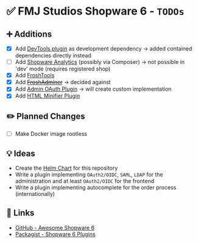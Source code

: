# ✅ FMJ Studios Shopware 6 - `TODOs`

## ➕ Additions

- [X] Add [DevTools plugin](https://github.com/shopware/dev-tools) as development dependency -> added contained
  dependencies directly instead
- [ ] Add [Shopware Analytics](https://store.shopware.com/en/swag541977532977f/shopware-analytics.html) (possibly via
  Composer) -> not possible in 'dev' mode (requires registered shop)
- [X] Add [FroshTools](https://github.com/FriendsOfShopware/FroshTools)
- [X] Add ~~[FroshAdminer](https://github.com/FriendsOfShopware/FroshPlatformAdminer)~~ -> decided against
- [X] Add [Admin OAuth Plugin](https://github.com/HEPTACOM/HeptacomShopwarePlatformAdminOpenAuth) -> will create custom
  implementation
- [X] Add [HTML Minifier Plugin](https://github.com/FriendsOfShopware/FroshPlatformHtmlMinify)

## ✏️ Planned Changes

- [ ] Make Docker image rootless

## 💡 Ideas

- Create the [Helm Chart](https://github.com/fmjstudios/helm) for this repository
- Write a plugin implementing `OAuth2/OIDC`, `SAML`, `LDAP` for the administration and at least `OAuth2/OIDC` for the
  frontend
- Write a plugin implementing autocomplete for the order process (internationally)

## 🔗 Links

- [GitHub - Awesome Shopware 6](https://github.com/elgentos/awesome-shopware6)
- [Packagist - Shopware 6 Plugins](https://packagist.org/?query=shopware&type=shopware-platform-plugin)
